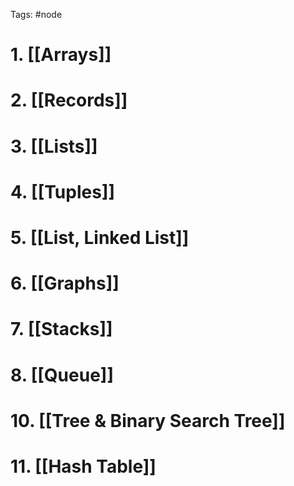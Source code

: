 Tags: #node 
# 1. [[Arrays]]
# 2. [[Records]]
# 3. [[Lists]]
# 4. [[Tuples]]
# 5. [[List, Linked List]]
# 6. [[Graphs]]
# 7. [[Stacks]]
# 8. [[Queue]]
# 10. [[Tree & Binary Search Tree]]
# 11. [[Hash Table]]
